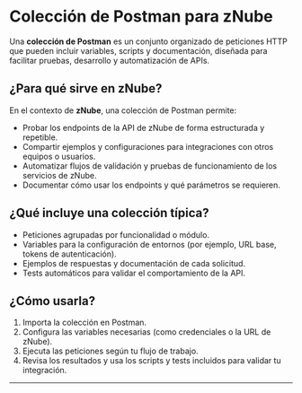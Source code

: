 # Colección de Postman para zNube

Una **colección de Postman** es un conjunto organizado de peticiones HTTP que pueden incluir variables, scripts y documentación, diseñada para facilitar pruebas, desarrollo y automatización de APIs.

## ¿Para qué sirve en zNube?

En el contexto de **zNube**, una colección de Postman permite:

- Probar los endpoints de la API de zNube de forma estructurada y repetible.
- Compartir ejemplos y configuraciones para integraciones con otros equipos o usuarios.
- Automatizar flujos de validación y pruebas de funcionamiento de los servicios de zNube.
- Documentar cómo usar los endpoints y qué parámetros se requieren.

## ¿Qué incluye una colección típica?

- Peticiones agrupadas por funcionalidad o módulo.
- Variables para la configuración de entornos (por ejemplo, URL base, tokens de autenticación).
- Ejemplos de respuestas y documentación de cada solicitud.
- Tests automáticos para validar el comportamiento de la API.

## ¿Cómo usarla?

1. Importa la colección en Postman.
2. Configura las variables necesarias (como credenciales o la URL de zNube).
3. Ejecuta las peticiones según tu flujo de trabajo.
4. Revisa los resultados y usa los scripts y tests incluidos para validar tu integración.

---